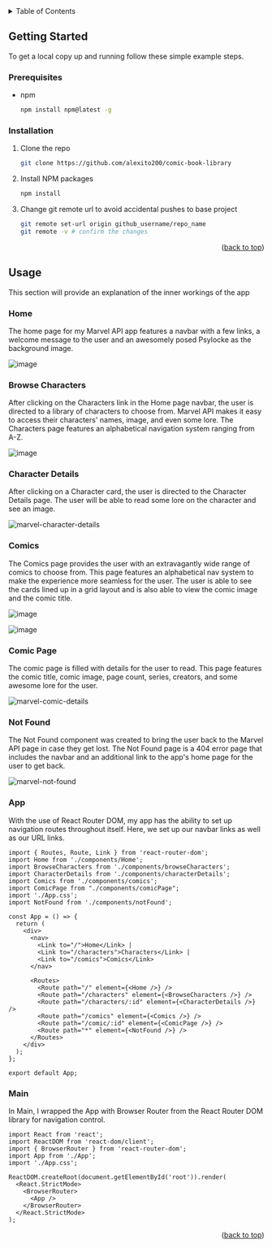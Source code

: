 <!-- TABLE OF CONTENTS -->
<details>
  <summary>Table of Contents</summary>
  <ol>
    <li>
      <a href="#getting-started">Getting Started</a>
      <ul>
        <li><a href="#prerequisites">Prerequisites</a></li>
        <li><a href="#installation">Installation</a></li>
      </ul>
    </li>
    <li>
      <a href="#usage">Usage</a>
      <ul>
        <li><a href="#home">Home</a></li>
        <li><a href="#browse-characters">Browse Characters</a></li>
        <li><a href="#character-details">Character Details</a></li>
        <li><a href="#comics">Comics</a></li>
        <li><a href="#comic-page">Comic Page</a></li>
        <li><a href="#not-found">Not Found</a></li>
        <li><a href="#app">App</a></li>
        <li><a href="#main">Main</a></li>
      </ul>
    </li>
</details>

<!-- GETTING STARTED -->
## Getting Started

To get a local copy up and running follow these simple example steps.

### Prerequisites

* npm
  ```sh
  npm install npm@latest -g
  ```

### Installation

1. Clone the repo
   ```sh
   git clone https://github.com/alexito200/comic-book-library
   ```
2. Install NPM packages
   ```sh
   npm install
   ```
3. Change git remote url to avoid accidental pushes to base project
   ```sh
   git remote set-url origin github_username/repo_name
   git remote -v # confirm the changes
   ```

<p align="right">(<a href="#readme-top">back to top</a>)</p>



<!-- USAGE EXAMPLES -->
## Usage

This section will provide an explanation of the inner workings of the app

### Home
The home page for my Marvel API app features a navbar with a few links, a welcome message to the user and an awesomely posed Psylocke as the background image.

![image](https://github.com/user-attachments/assets/1ca33cb8-1968-4d97-91ee-b9f8151ba466)



### Browse Characters
After clicking on the Characters link in the Home page navbar, the user is directed to a library of characters to choose from. Marvel API makes it easy to access their characters' names, image, and even some lore. The Characters page features an alphabetical navigation system ranging from A-Z. 

![image](https://github.com/user-attachments/assets/d506f028-38b9-4fcd-b2a4-e6860826d003)



### Character Details
After clicking on a Character card, the user is directed to the Character Details page. The user will be able to read some lore on the character and see an image. 

![marvel-character-details](https://github.com/user-attachments/assets/d9622cb5-fec3-4325-a43e-7edb25cb763f)


### Comics
The Comics page provides the user with an extravagantly wide range of comics to choose from. This page features an alphabetical nav system to make the experience more seamless for the user. The user is able to see the cards lined up in a grid layout and is also able to view the comic image and the comic title.

![image](https://github.com/user-attachments/assets/0049a2c6-2760-4987-950a-16ba7ee0c98d)

![image](https://github.com/user-attachments/assets/0b109f10-46fe-4c78-9747-3d29d947c384)



### Comic Page
The comic page is filled with details for the user to read. This page features the comic title, comic image, page count, series, creators, and some awesome lore for the user.

![marvel-comic-details](https://github.com/user-attachments/assets/185e77ac-7148-4cd1-a898-720e3a93ba22)

### Not Found
The Not Found component was created to bring the user back to the Marvel API page in case they get lost. The Not Found page is a 404 error page that includes the navbar and an additional link to the app's home page for the user to get back.

![marvel-not-found](https://github.com/user-attachments/assets/a99515f0-010d-4b0e-977a-bbeaeef5755f)


### App
With the use of React Router DOM, my app has the ability to set up navigation routes throughout itself. Here, we set up our navbar links as well as our URL links.
```
import { Routes, Route, Link } from 'react-router-dom';
import Home from './components/Home';
import BrowseCharacters from './components/browseCharacters';
import CharacterDetails from './components/characterDetails';
import Comics from './components/comics';
import ComicPage from "./components/comicPage";
import './App.css';
import NotFound from './components/notFound';

const App = () => {
  return (
    <div>
      <nav>
        <Link to="/">Home</Link> |  
        <Link to="/characters">Characters</Link> |  
        <Link to="/comics">Comics</Link>
      </nav>

      <Routes>
        <Route path="/" element={<Home />} />
        <Route path="/characters" element={<BrowseCharacters />} />
        <Route path="/characters/:id" element={<CharacterDetails />} />
        <Route path="/comics" element={<Comics />} />
        <Route path="/comic/:id" element={<ComicPage />} />
        <Route path="*" element={<NotFound />} />
      </Routes>
    </div>
  );
};

export default App;
```

### Main
In Main, I wrapped the App with Browser Router from the React Router DOM library for navigation control.
```
import React from 'react';
import ReactDOM from 'react-dom/client';
import { BrowserRouter } from 'react-router-dom';
import App from './App';
import './App.css';

ReactDOM.createRoot(document.getElementById('root')).render(
  <React.StrictMode>
    <BrowserRouter>
      <App />
    </BrowserRouter>
  </React.StrictMode>
);
```

<p align="right">(<a href="#readme-top">back to top</a>)</p>
